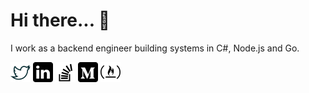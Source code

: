 # Hi there... 👋 
I work as a backend engineer building systems in C#, Node.js and Go.

[![twitter](https://github.com/neville/neville/blob/master/assets/icon-twitter.png)](https://twitter.com/skywalker2909)
[![linkedin](https://github.com/neville/neville/blob/master/assets/icon-linkedin.png)](https://www.linkedin.com/in/nkb29)
[![stackoverflow](https://github.com/neville/neville/blob/master/assets/icon-stackoverflow.png)](https://stackoverflow.com/users/1809976/neville)
[![medium](https://github.com/neville/neville/blob/master/assets/icon-medium.png)](https://medium.com/@neville)
[![medium](https://github.com/neville/neville/blob/master/assets/icon-freecodecamp.png)](https://www.freecodecamp.org/neville-tech)